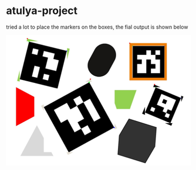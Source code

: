 # atulya-project

tried a lot to place the markers on the boxes, the fial output is shown below

![output](https://github.com/harsimranpaswan/atulya-project/blob/main/final.jpg)
